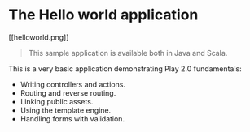 # The Hello world application

[[helloworld.png]]

> This sample application is available both in Java and Scala.

This is a very basic application demonstrating Play 2.0 fundamentals:

- Writing controllers and actions.
- Routing and reverse routing.
- Linking public assets.
- Using the template engine.
- Handling forms with validation.


